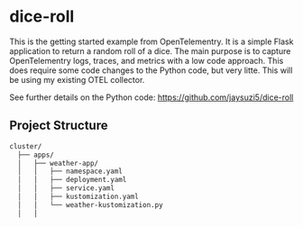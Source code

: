 # dice-roll
This is the getting started example from OpenTelementry.  It is a simple Flask application to return a random roll of a dice.  The main purpose is to capture OpenTelementry logs, traces, and metrics with a low code approach.  This does require some code changes to the Python code, but very litte.  This will be using my existing OTEL collector.

See further details on the Python code:  https://github.com/jaysuzi5/dice-roll


## Project Structure

```bash
cluster/
  ├── apps/
  │   ├── weather-app/
  │   │   ├── namespace.yaml
  │   │   ├── deployment.yaml
  │   │   ├── service.yaml
  │   │   ├── kustomization.yaml
  │   │   └── weather-kustomization.py
  │   │   
```
